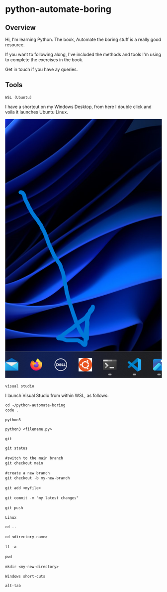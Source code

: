 # python-automate-boring

## Overview

Hi, I'm learning Python.  The book, Automate the boring stuff is a really good resource.

If you want to following along, I've included the methods and tools I'm using to complete the exercises in the book.

Get in touch if you have ay queries.

## Tools

`WSL (Ubuntu)`

I have a shortcut on my Windows Desktop, from here I double click and voila it launches Ubuntu Linux.

![Ubuntu Icon Task bar](static/ubuntu-desktop.png)

`visual studio`

I launch Visual Studio from within WSL, as follows:

```
cd ~/python-automate-boring
code .
```

`python3`
```
python3 <filename.py>
```

`git`
```
git status

#switch to the main branch
git checkout main

#create a new branch
git checkout -b my-new-branch

git add <myfile>

git commit -m "my latest changes"

git push
```

`Linux`
```
cd ..

cd <directory-name>

ll -a

pwd

mkdir <my-new-directory>
```

`Windows short-cuts`

```
alt-tab
```
